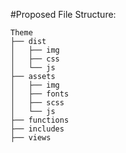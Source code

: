 #Proposed File Structure:

    Theme
    ├── dist
    │   ├── img   
    │   ├── css         
    │   └── js  
    ├── assets                   
    │   ├── img          
    │   ├── fonts        
    │   ├── scss         
    │   └── js               
    ├── functions 
    ├── includes 
    ├── views


